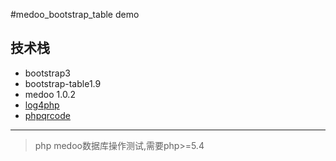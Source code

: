 #medoo_bootstrap_table demo
## 技术栈
* bootstrap3
* bootstrap-table1.9
* medoo 1.0.2
* [log4php](http://logging.apache.org/log4php/install.html)
* [phpqrcode](http://phpqrcode.sourceforge.net/index.php#demo)

---
> php medoo数据库操作测试,需要php>=5.4